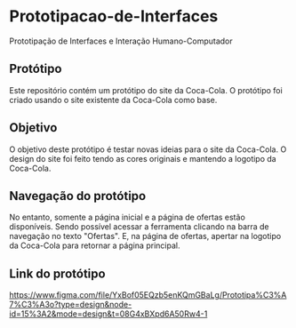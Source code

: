 # Prototipacao-de-Interfaces
Prototipação de Interfaces e Interação Humano-Computador

## Protótipo
Este repositório contém um protótipo do site da Coca-Cola. O protótipo foi criado usando o site existente da Coca-Cola como base.

## Objetivo

O objetivo deste protótipo é testar novas ideias para o site da Coca-Cola. O design do site foi feito tendo as cores originais e mantendo a logotipo da Coca-Cola.

## Navegação do protótipo

No entanto, somente a página inicial e a página de ofertas estão disponíveis. Sendo possível acessar a ferramenta clicando na barra de navegação no texto "Ofertas". E, na página de ofertas, apertar na logotipo da Coca-Cola para retornar a página principal.

## Link do protótipo

https://www.figma.com/file/YxBof05EQzb5enKQmGBaLg/Prototipa%C3%A7%C3%A3o?type=design&node-id=15%3A2&mode=design&t=08G4xBXpd6A50Rw4-1

